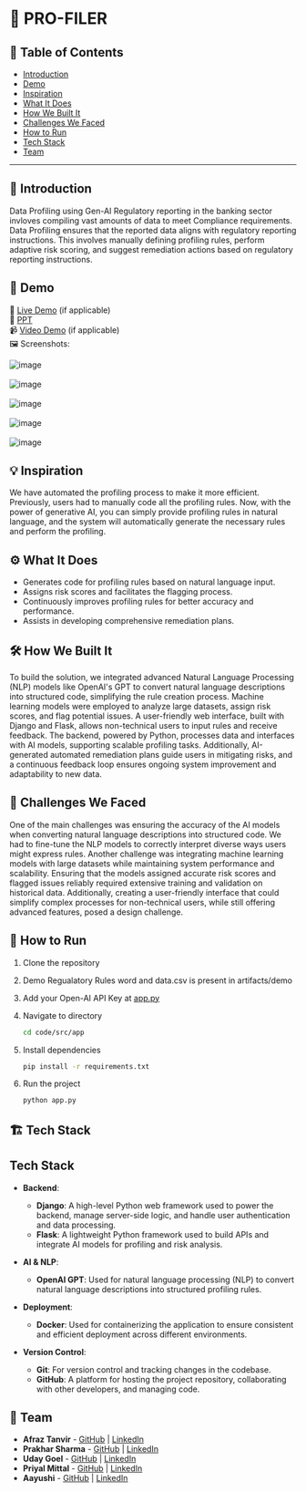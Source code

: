 # 🚀 PRO-FILER

## 📌 Table of Contents

- [Introduction](#introduction)
- [Demo](#demo)
- [Inspiration](#inspiration)
- [What It Does](#what-it-does)
- [How We Built It](#how-we-built-it)
- [Challenges We Faced](#challenges-we-faced)
- [How to Run](#how-to-run)
- [Tech Stack](#tech-stack)
- [Team](#team)

---

## 🎯 Introduction

Data Profiling using Gen-AI Regulatory reporting in the banking sector invloves compiling vast amounts of data to meet Compliance requirements. Data Profiling ensures that the reported data aligns with regulatory reporting instructions. This involves manually defining profiling rules, perform adaptive risk scoring, and suggest remediation actions based on regulatory reporting instructions.

## 🎥 Demo

🔗 [Live Demo](#) (if applicable)  
🔗 [PPT](https://docs.google.com/presentation/d/1L7SD3AG9k28GY7uiU3UDQT14vMVzGmoU/edit?usp=sharing&ouid=111480780257033541464&rtpof=true&sd=true)  <br>
📹 [Video Demo](#) (if applicable)  
🖼️ Screenshots:

![image](https://github.com/user-attachments/assets/aac9fa9f-2eb7-4852-92e7-3ebb3130af66)
<br><br>
![image](https://github.com/user-attachments/assets/a27b2c08-cfe3-403d-8aca-81b6b653aa04)
<br><br>
![image](https://github.com/user-attachments/assets/ce34372d-eaf2-47b6-8cdd-afd6ac2c93f2)
<br><br>
![image](https://github.com/user-attachments/assets/639962fb-d50e-4f67-918e-d117d009d715)
<br><br>
![image](https://github.com/user-attachments/assets/43bcf508-5319-48c7-809f-36d7f3b7cdcf)


## 💡 Inspiration

We have automated the profiling process to make it more efficient. Previously, users had to manually code all the profiling rules. Now, with the power of generative AI, you can simply provide profiling rules in natural language, and the system will automatically generate the necessary rules and perform the profiling.

## ⚙️ What It Does

* Generates code for profiling rules based on natural language input.
* Assigns risk scores and facilitates the flagging process.
* Continuously improves profiling rules for better accuracy and performance.
* Assists in developing comprehensive remediation plans.

## 🛠️ How We Built It

To build the solution, we integrated advanced Natural Language Processing (NLP) models like OpenAI's GPT to convert natural language descriptions into structured code, simplifying the rule creation process. Machine learning models were employed to analyze large datasets, assign risk scores, and flag potential issues. A user-friendly web interface, built with Django and Flask, allows non-technical users to input rules and receive feedback. The backend, powered by Python, processes data and interfaces with AI models, supporting scalable profiling tasks. Additionally, AI-generated automated remediation plans guide users in mitigating risks, and a continuous feedback loop ensures ongoing system improvement and adaptability to new data.

## 🚧 Challenges We Faced

One of the main challenges was ensuring the accuracy of the AI models when converting natural language descriptions into structured code. We had to fine-tune the NLP models to correctly interpret diverse ways users might express rules. Another challenge was integrating machine learning models with large datasets while maintaining system performance and scalability. Ensuring that the models assigned accurate risk scores and flagged issues reliably required extensive training and validation on historical data. Additionally, creating a user-friendly interface that could simplify complex processes for non-technical users, while still offering advanced features, posed a design challenge.

## 🏃 How to Run

1. Clone the repository

2. Demo Regualatory Rules word and data.csv is present in artifacts/demo

3. Add your Open-AI API Key  at [app.py](https://github.com/ewfx/gaidp-rookies/blob/main/code/src/app/app.py#L26)

4. Navigate to directory
   ```sh
   cd code/src/app
   ```
   
5. Install dependencies
   ```sh
   pip install -r requirements.txt
   ```
6. Run the project
   ```sh
   python app.py
   ```

## 🏗️ Tech Stack

## Tech Stack

- **Backend**:  
  - **Django**: A high-level Python web framework used to power the backend, manage server-side logic, and handle user authentication and data processing.
  - **Flask**: A lightweight Python framework used to build APIs and integrate AI models for profiling and risk analysis.

- **AI & NLP**:  
  - **OpenAI GPT**: Used for natural language processing (NLP) to convert natural language descriptions into structured profiling rules.

- **Deployment**:  
  - **Docker**: Used for containerizing the application to ensure consistent and efficient deployment across different environments.

- **Version Control**:  
  - **Git**: For version control and tracking changes in the codebase.
  - **GitHub**: A platform for hosting the project repository, collaborating with other developers, and managing code.

## 👥 Team

- **Afraz Tanvir** - [GitHub](https://github.com/A-Tanz) | [LinkedIn](https://www.linkedin.com/in/afraz-tanvir/)
- **Prakhar Sharma** - [GitHub](#) | [LinkedIn](#)
- **Uday Goel** - [GitHub](#) | [LinkedIn](#)
- **Priyal Mittal** - [GitHub](#) | [LinkedIn](#)
- **Aayushi** - [GitHub](#) | [LinkedIn](#)
